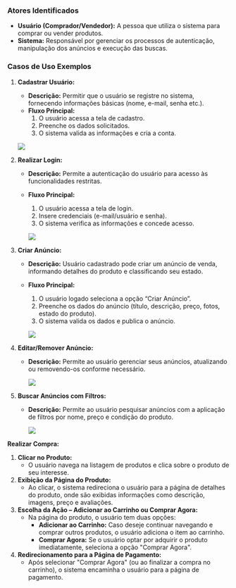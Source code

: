 ### Atores Identificados

- **Usuário (Comprador/Vendedor):** A pessoa que utiliza o sistema para comprar ou vender produtos.
- **Sistema:** Responsável por gerenciar os processos de autenticação, manipulação dos anúncios e execução das buscas.

### Casos de Uso Exemplos

1. **Cadastrar Usuário:**

   - **Descrição:** Permitir que o usuário se registre no sistema, fornecendo informações básicas (nome, e-mail, senha etc.).
   - **Fluxo Principal:**
     1. O usuário acessa a tela de cadastro.
     2. Preenche os dados solicitados.
     3. O sistema valida as informações e cria a conta.

   [![](https://mermaid.ink/img/pako:eNp9kUFOwzAQRa8ymnV7gSyQaNIFC1YUFmAWI3vaWCSeyHaKUNXDVCw4ASfIxZimUYNY4JX__Cf_L88BrTjGAreNvNuaYoZNZQLouX0xuOGGwDGU5CjlKAZfL-ZKzcfUD6foBbrIHGzN4MhJujKlMk_UeEfD1_Ap6ibwYSuxPQ--eSYrJUsJmcBGr1FgpYXUW05pjlwrtI5RIBDs52dHf2oMy-UNrKaGoyinKirA4N3vdNgPp_MrWmNEq39QH_7A66nTJREX2LLS3ulPHs6WwVxzywYLvTqKbwZNOCpHfZaHj2CxyLHnBUbpdzUWW2qSqr5zlLnytIvUXqcdhWeRWbPzWeL9ZXHj_o4_PZWY4w?type=png)](https://mermaid.live/edit#pako:eNp9kUFOwzAQRa8ymnV7gSyQaNIFC1YUFmAWI3vaWCSeyHaKUNXDVCw4ASfIxZimUYNY4JX__Cf_L88BrTjGAreNvNuaYoZNZQLouX0xuOGGwDGU5CjlKAZfL-ZKzcfUD6foBbrIHGzN4MhJujKlMk_UeEfD1_Ap6ibwYSuxPQ--eSYrJUsJmcBGr1FgpYXUW05pjlwrtI5RIBDs52dHf2oMy-UNrKaGoyinKirA4N3vdNgPp_MrWmNEq39QH_7A66nTJREX2LLS3ulPHs6WwVxzywYLvTqKbwZNOCpHfZaHj2CxyLHnBUbpdzUWW2qSqr5zlLnytIvUXqcdhWeRWbPzWeL9ZXHj_o4_PZWY4w)

2. **Realizar Login:**

   - **Descrição:** Permite a autenticação do usuário para acesso às funcionalidades restritas.
   - **Fluxo Principal:**

     1. O usuário acessa a tela de login.
     2. Insere credenciais (e-mail/usuário e senha).
     3. O sistema verifica as informações e concede acesso.

     [![](https://mermaid.ink/img/pako:eNp1kUFOwzAQRa9izbq9QBZIbZIdrGhZgFmM7GlrkXiqsQNCVQ9TseAguRjTJEolBF75-z_5f82cwLEnKGDX8Ic7oGSzqWw0elYvFjbUoPFk7nkfooXX0Vmrs01df5HAJsREQsYJeYouYEgzVyr3RBJ2weGfQKXAylFKbBxHRz54ns1azVqEr_nYZYpZv-m_-68RmUqa5fLOrKdegyincBXGQnmLNe_9pQkeNX8Aq3_BEH-h9VRpECtYQEvSYvA6uNPVspAP1JKFQq8e5c2CjWfltDg_fkYHRZaOFiDc7Q9Q7LBJqrqjx0xVwL1gO78eMT4z37SOJbM8jHsa1nX-AXuFjYI?type=png)](https://mermaid.live/edit#pako:eNp1kUFOwzAQRa9izbq9QBZIbZIdrGhZgFmM7GlrkXiqsQNCVQ9TseAguRjTJEolBF75-z_5f82cwLEnKGDX8Ic7oGSzqWw0elYvFjbUoPFk7nkfooXX0Vmrs01df5HAJsREQsYJeYouYEgzVyr3RBJ2weGfQKXAylFKbBxHRz54ns1azVqEr_nYZYpZv-m_-68RmUqa5fLOrKdegyincBXGQnmLNe_9pQkeNX8Aq3_BEH-h9VRpECtYQEvSYvA6uNPVspAP1JKFQq8e5c2CjWfltDg_fkYHRZaOFiDc7Q9Q7LBJqrqjx0xVwL1gO78eMT4z37SOJbM8jHsa1nX-AXuFjYI)

3. **Criar Anúncio:**

   - **Descrição:** Usuário cadastrado pode criar um anúncio de venda, informando detalhes do produto e classificando seu estado.
   - **Fluxo Principal:**

     1. O usuário logado seleciona a opção “Criar Anúncio”.
     2. Preenche os dados do anúncio (título, descrição, preço, fotos, estado do produto).
     3. O sistema valida os dados e publica o anúncio.

     [![](https://mermaid.ink/img/pako:eNptUb1OwzAQfpXTLV3aF4hQpbbJyFRYwAzX2G0sEl90cYpQ1YepGHgH1rwYlzQNCOHJ5-_X9glztg4T3Jf8lhckER5SE0DX6tngY9N2F_EMJR_IMjSudLnnQHC3kyXX3Wf3wTDbiCeBVei-gqIzgy9Xi_Vvi1qcC3nhBilYtWtALWlUTaKNira-ia4iOFLpLUHP7PkTJ1XOLQ7qdlf6XPEJzhTORBjCzWIoOuDj5WCxWMJ6rDkMmzFeBzCYDv2O3UXVffBASf-h-PCHlI0dbgk4x8pJRd7qM5960GAsXOUMJrq1JK8GTTgrj9rI2_eQYxKldXMUbg8FJnsqG53a2lJ0qaeDUDWd1hSemH9mZ31kub_-6vC552-LZqEO?type=png)](https://mermaid.live/edit#pako:eNptUb1OwzAQfpXTLV3aF4hQpbbJyFRYwAzX2G0sEl90cYpQ1YepGHgH1rwYlzQNCOHJ5-_X9glztg4T3Jf8lhckER5SE0DX6tngY9N2F_EMJR_IMjSudLnnQHC3kyXX3Wf3wTDbiCeBVei-gqIzgy9Xi_Vvi1qcC3nhBilYtWtALWlUTaKNira-ia4iOFLpLUHP7PkTJ1XOLQ7qdlf6XPEJzhTORBjCzWIoOuDj5WCxWMJ6rDkMmzFeBzCYDv2O3UXVffBASf-h-PCHlI0dbgk4x8pJRd7qM5960GAsXOUMJrq1JK8GTTgrj9rI2_eQYxKldXMUbg8FJnsqG53a2lJ0qaeDUDWd1hSemH9mZ31kub_-6vC552-LZqEO)

4. **Editar/Remover Anúncio:**

   - **Descrição:** Permite ao usuário gerenciar seus anúncios, atualizando ou removendo-os conforme necessário.

     [![](https://mermaid.ink/img/pako:eNptkk1Ow0AMha9izaYglQtEqFJ_0naDhChsICxM4rYjknHlSYoAcRjEgjuw7cVwkmloRbMaj79nPzvzblLOyERmmfNLukYp4XaSONBv-JCYO1_tPsUy5LzCjMFTTqllh3D5JAPe7L53Xwy9GQm51KLA0O1-9MS9xDy2ZUZaJvYp52sCbPioEceZLVXAFdxQwVuSTjFWxYKgBVr4WkgbaAXHW_aQqRff8ZOWD2VawZjd0kqBIHrbdO3wuMatL0mzW8xthoDBWcdM_1vYTwZYVqp6UwsdPjvhoONrB1t7QM_rjYgw6Bp5Q3LQO2weLi4GMAr70wBU0FhJTJMaH6W6_TW58PfGTRCHDR0GcataVCl5z3DWVj4P8ulpKPTYU7Mjqh4mJOZhxP0Epm8K0v9gM31j73UyMeWaCkpMpMcM5TkxiftQDquSF68uNVEpFfWNcLVam2iJudeo2mRY0sTiSrDobjfo7pn_YtJZWK7aJ9287I9fm57tUg?type=png)](https://mermaid.live/edit#pako:eNptkk1Ow0AMha9izaYglQtEqFJ_0naDhChsICxM4rYjknHlSYoAcRjEgjuw7cVwkmloRbMaj79nPzvzblLOyERmmfNLukYp4XaSONBv-JCYO1_tPsUy5LzCjMFTTqllh3D5JAPe7L53Xwy9GQm51KLA0O1-9MS9xDy2ZUZaJvYp52sCbPioEceZLVXAFdxQwVuSTjFWxYKgBVr4WkgbaAXHW_aQqRff8ZOWD2VawZjd0kqBIHrbdO3wuMatL0mzW8xthoDBWcdM_1vYTwZYVqp6UwsdPjvhoONrB1t7QM_rjYgw6Bp5Q3LQO2weLi4GMAr70wBU0FhJTJMaH6W6_TW58PfGTRCHDR0GcataVCl5z3DWVj4P8ulpKPTYU7Mjqh4mJOZhxP0Epm8K0v9gM31j73UyMeWaCkpMpMcM5TkxiftQDquSF68uNVEpFfWNcLVam2iJudeo2mRY0sTiSrDobjfo7pn_YtJZWK7aJ9287I9fm57tUg)

5. **Buscar Anúncios com Filtros:**

   - **Descrição:** Permite ao usuário pesquisar anúncios com a aplicação de filtros por nome, preço e condição do produto.

     [![](https://mermaid.ink/img/pako:eNpVkU1OwzAQha9ieQNI6QUiVKltuoQFhQ2YxdSeNhaxJ_KPAFU9DGLRO7DNxXCdkBSv_OzvvWdrDlySQl7yXUPvsgYX2GMlLEtr8SL4k4_dl9PEQKL3wKjtTt03sdutm18to5fg2MJ2P1Zq8leCv_bW5aXVY4Pp2gLb6SY48tl9bclgwVqH3YkKJskqnbNvxpRVStloH9AAg7bRckwYkSoh6w-9RebQxyaAGuJ78ixHdp3Ye7R1NBPcs2hTfaYzPHyfzWZzthw-lMVqeFcSTPCHqXEKSHUZrf6hG7zo_EPWwvKCG3QGtEoTOJwtgocaDQpepq0C9ya4sMfEQQy0-bSSl8FFLLijuK95uYPGJxVbBQErDXsHZjxtwT4TTRqVDuTu-oHnuR9_Af8nrBc?type=png)](https://mermaid.live/edit#pako:eNpVkU1OwzAQha9ieQNI6QUiVKltuoQFhQ2YxdSeNhaxJ_KPAFU9DGLRO7DNxXCdkBSv_OzvvWdrDlySQl7yXUPvsgYX2GMlLEtr8SL4k4_dl9PEQKL3wKjtTt03sdutm18to5fg2MJ2P1Zq8leCv_bW5aXVY4Pp2gLb6SY48tl9bclgwVqH3YkKJskqnbNvxpRVStloH9AAg7bRckwYkSoh6w-9RebQxyaAGuJ78ixHdp3Ye7R1NBPcs2hTfaYzPHyfzWZzthw-lMVqeFcSTPCHqXEKSHUZrf6hG7zo_EPWwvKCG3QGtEoTOJwtgocaDQpepq0C9ya4sMfEQQy0-bSSl8FFLLijuK95uYPGJxVbBQErDXsHZjxtwT4TTRqVDuTu-oHnuR9_Af8nrBc)

**Realizar Compra:**

1. **Clicar no Produto:**
   - O usuário navega na listagem de produtos e clica sobre o produto de seu interesse.
2. **Exibição da Página do Produto:**
   - Ao clicar, o sistema redireciona o usuário para a página de detalhes do produto, onde são exibidas informações como descrição, imagens, preço e avaliações.
3. **Escolha da Ação – Adicionar ao Carrinho ou Comprar Agora:**
   - Na página do produto, o usuário tem duas opções:
     - **Adicionar ao Carrinho:** Caso deseje continuar navegando e comprar outros produtos, o usuário adiciona o item ao carrinho.
     - **Comprar Agora:** Se o usuário optar por adquirir o produto imediatamente, seleciona a opção "Comprar Agora".
4. **Redirecionamento para a Página de Pagamento:**
   - Após selecionar "Comprar Agora" (ou ao finalizar a compra no carrinho), o sistema encaminha o usuário para a página de pagamento.

